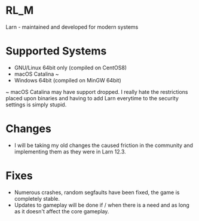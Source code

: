 # RL_M
Larn - maintained and developed for modern systems

# Supported Systems

* GNU/Linux 64bit only (compiled on CentOS8)
* macOS Catalina ~
* Windows 64bit (compiled on MinGW 64bit)

~ macOS Catalina may have support dropped.  I really hate the restrictions placed upon binaries and having to add Larn everytime to the security settings is simply stupid.

# Changes

* I will be taking my old changes the caused friction in the community and implementing them
  as they were in Larn 12.3.

# Fixes

* Numerous crashes, random segfaults have been fixed, the game is completely stable.
* Updates to gameplay will be done if / when there is a need and as long as it doesn't
  affect the core gameplay.
